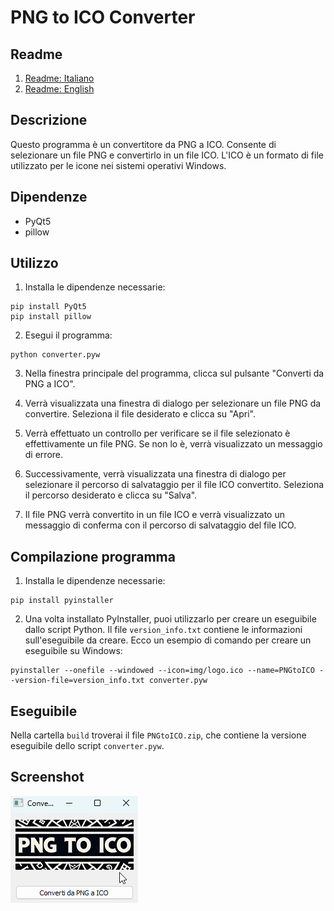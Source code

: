 # PNG to ICO Converter

## Readme
1. [Readme: Italiano](./README_IT.md)
2. [Readme: English](./README.md)

## Descrizione
Questo programma è un convertitore da PNG a ICO. Consente di selezionare un file PNG e convertirlo in un file ICO. L'ICO è un formato di file utilizzato per le icone nei sistemi operativi Windows.

## Dipendenze
- PyQt5
- pillow

## Utilizzo
1. Installa le dipendenze necessarie:
```
pip install PyQt5
pip install pillow
```

2. Esegui il programma:
```
python converter.pyw
```

3. Nella finestra principale del programma, clicca sul pulsante "Converti da PNG a ICO".

4. Verrà visualizzata una finestra di dialogo per selezionare un file PNG da convertire. Seleziona il file desiderato e clicca su "Apri".

5. Verrà effettuato un controllo per verificare se il file selezionato è effettivamente un file PNG. Se non lo è, verrà visualizzato un messaggio di errore.

6. Successivamente, verrà visualizzata una finestra di dialogo per selezionare il percorso di salvataggio per il file ICO convertito. Seleziona il percorso desiderato e clicca su "Salva".

7. Il file PNG verrà convertito in un file ICO e verrà visualizzato un messaggio di conferma con il percorso di salvataggio del file ICO.

## Compilazione programma

1. Installa le dipendenze necessarie:
```
pip install pyinstaller
```

2. Una volta installato PyInstaller, puoi utilizzarlo per creare un eseguibile dallo script Python. Il file `version_info.txt` contiene le informazioni sull'eseguibile da creare. Ecco un esempio di comando per creare un eseguibile su Windows:


```shell
pyinstaller --onefile --windowed --icon=img/logo.ico --name=PNGtoICO --version-file=version_info.txt converter.pyw
```

## Eseguibile

Nella cartella `build` troverai il file `PNGtoICO.zip`, che contiene la versione eseguibile dello script `converter.pyw`. 

## Screenshot

![Screenshot PNGtoICO](img/screenshot.png)